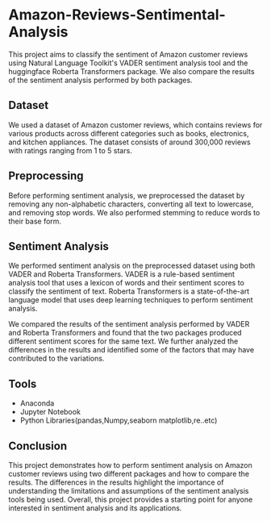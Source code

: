 # Amazon-Reviews-Sentimental-Analysis
This project aims to classify the sentiment of Amazon customer reviews using Natural Language Toolkit's VADER sentiment analysis tool and the huggingface Roberta Transformers package. We also compare the results of the sentiment analysis performed by both packages.

## Dataset
We used a dataset of Amazon customer reviews, which contains reviews for various products across different categories such as books, electronics, and kitchen appliances. The dataset consists of around 300,000 reviews with ratings ranging from 1 to 5 stars.

## Preprocessing
Before performing sentiment analysis, we preprocessed the dataset by removing any non-alphabetic characters, converting all text to lowercase, and removing stop words. We also performed stemming to reduce words to their base form.

## Sentiment Analysis
We performed sentiment analysis on the preprocessed dataset using both VADER and Roberta Transformers. VADER is a rule-based sentiment analysis tool that uses a lexicon of words and their sentiment scores to classify the sentiment of text. Roberta Transformers is a state-of-the-art language model that uses deep learning techniques to perform sentiment analysis.

We compared the results of the sentiment analysis performed by VADER and Roberta Transformers and found that the two packages produced different sentiment scores for the same text. We further analyzed the differences in the results and identified some of the factors that may have contributed to the variations.

## Tools
- Anaconda
- Jupyter Notebook
- Python Libraries(pandas,Numpy,seaborn matplotlib,re..etc)

## Conclusion
This project demonstrates how to perform sentiment analysis on Amazon customer reviews using two different packages and how to compare the results. The differences in the results highlight the importance of understanding the limitations and assumptions of the sentiment analysis tools being used. Overall, this project provides a starting point for anyone interested in sentiment analysis and its applications.
